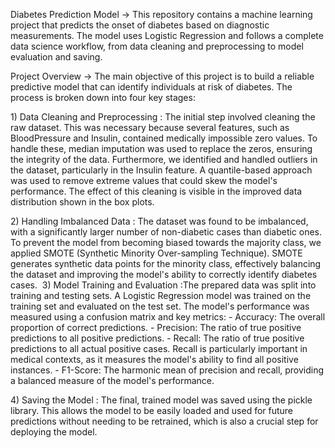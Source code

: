 Diabetes Prediction Model ->
This repository contains a machine learning project that predicts the onset of diabetes based on diagnostic measurements. The model uses Logistic Regression and follows a complete data science workflow, from data cleaning and preprocessing to model evaluation and saving.

​Project Overview ->
​The main objective of this project is to build a reliable predictive model that can identify individuals at risk of diabetes. The process is broken down into four key stages:

​1)  Data Cleaning and Preprocessing :
​The initial step involved cleaning the raw dataset. This was necessary because several features, such as BloodPressure and Insulin, contained medically impossible zero values. To handle these, median imputation was used to replace the zeros, ensuring the integrity of the data.
​Furthermore, we identified and handled outliers in the dataset, particularly in the Insulin feature. A quantile-based approach was used to remove extreme values that could skew the model's performance. The effect of this cleaning is visible in the improved data distribution shown in the box plots.

​2) Handling Imbalanced Data :
​The dataset was found to be imbalanced, with a significantly larger number of non-diabetic cases than diabetic ones. To prevent the model from becoming biased towards the majority class, we applied SMOTE (Synthetic Minority Over-sampling Technique). SMOTE generates synthetic data points for the minority class, effectively balancing the dataset and improving the model's ability to correctly identify diabetes cases.
​
3) Model Training and Evaluation :
​The prepared data was split into training and testing sets. A Logistic Regression model was trained on the training set and evaluated on the test set. The model's performance was measured using a confusion matrix  and key metrics:
​- Accuracy: The overall proportion of correct predictions.
​- Precision: The ratio of true positive predictions to all positive predictions.
​- Recall: The ratio of true positive predictions to all actual positive cases. Recall is particularly important in medical contexts, as it measures the model's ability to find all positive instances.
​- F1-Score: The harmonic mean of precision and recall, providing a balanced measure of the model's performance.

​4) Saving the Model :
​The final, trained model was saved using the pickle library. This allows the model to be easily loaded and used for future predictions without needing to be retrained, which is also a crucial step for deploying the model.
